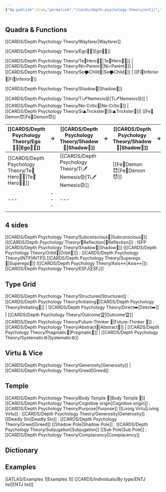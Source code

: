 ```yaml
---
{"dg-publish":true,"permalink":"/cards/depth-psychology-theory/entj/","created":"2023-01-05T15:27:16.947+01:00","updated":"2023-04-25T11:17:43.552+02:00"}
---
```



## Quadra & Functions
[[CARDS/Depth Psychology Theory/Wayfarer\|Wayfarer]] 

[[CARDS/Depth Psychology Theory/Ego🙋‍♂️\|Ego🙋‍♂️]]

[[CARDS/Depth Psychology Theory/Te🏹Hero🦸‍♂️\|Te🏹Hero🦸‍♂️]] | [[CARDS/Depth Psychology Theory/Ni🔥Parent🤨\|Ni🔥Parent🤨]] |[[CARDS/Depth Psychology Theory/Se🌪️Child👼\|Se🌪️Child👼]]  | [[Fi🧭Inferior👶\|Fi🧭Inferior👶]]

[[CARDS/Depth Psychology Theory/Shadow👤\|Shadow👤]] 

[[CARDS/Depth Psychology Theory/Ti🗡️Nemesis😟\|Ti🗡️Nemesis😟]] | [[CARDS/Depth Psychology Theory/Ne💧Critic🤔\|Ne💧Critic🤔]] |  [[CARDS/Depth Psychology Theory/Si⛰️Trickster🤡\|Si⛰️Trickster🤡]]| [[Fe💉Demon😈\|Fe💉Demon😈]]


| [[CARDS/Depth Psychology Theory/Ego🙋‍♂️\|Ego🙋‍♂️]] | →   | [[CARDS/Depth Psychology Theory/Shadow👤\|Shadow👤]] | →   | [[CARDS/Depth Psychology Theory/Shadow👤\|Shadow👤]] | →   | [[CARDS/Depth Psychology Theory/Ego🙋‍♂️\|Ego🙋‍♂️]] |
| ------------- | --- | ------------- | --- | ------------- | --- | ------------- |
| [[CARDS/Depth Psychology Theory/Te🏹Hero🦸‍♂️\|Te🏹Hero🦸‍♂️]] |  | [[CARDS/Depth Psychology Theory/Ti🗡️Nemesis😟\|Ti🗡️Nemesis😟]]|     |   [[Fe💉Demon😈\|Fe💉Demon😈]]| | [[Fi🧭Inferior👶\|Fi🧭Inferior👶]] |
| ---           | --- | ---           |     |               |     |               |
|               |     |               |     |               |     |               |

## 4 sides  
[[CARDS/Depth Psychology Theory/Subconscious🤸\|Subconscious🤸]] ([[CARDS/Depth Psychology Theory/🔀Reflection\|🔀Reflection]]) : ISFP
[[CARDS/Depth Psychology Theory/Shadow👤\|Shadow👤]] ([[CARDS/Depth Psychology Theory/Orbit💫\|Orbit💫]]) : [[CARDS/Depth Psychology Theory/INTP\|INTP]]
[[CARDS/Depth Psychology Theory/Superego👹\|Superego👹]] ([[CARDS/Depth Psychology Theory/Axis↔️\|Axis↔️]]): [[CARDS/Depth Psychology Theory/ESFJ\|ESFJ]] 

## Type Grid 
[[CARDS/Depth Psychology Theory/Structure🔛\|Structure🔛]] : [[CARDS/Depth Psychology Theory/Initiating👋\|CARDS/Depth Psychology Theory/Initiating👋]] | [[CARDS/Depth Psychology Theory/Direct➡️\|Direct➡️]] | [[CARDS/Depth Psychology Theory/Outcome🏆\|Outcome🏆]]
[[CARDS/Depth Psychology Theory/Future-Thinker 🔮\|Future-Thinker 🔮]] : [[CARDS/Depth Psychology Theory/Abstract🧲\|Abstract🧲]] | [[CARDS/Depth Psychology Theory/Pragmatic🦊\|Pragmatic🦊]] | [[CARDS/Depth Psychology Theory/Systematic⚙️\|Systematic⚙️]]

## Virtu & Vice
[[CARDS/Depth Psychology Theory/Generosity\|Generosity]] | [[CARDS/Depth Psychology Theory/Greed\|Greed]] 

## Temple 
[[CARDS/Depth Psychology Theory/Body Temple 🌳\|Body Temple 🌳]]
[[CARDS/Depth Psychology Theory/Cognitive origin\|Cognitive origin]] : [[CARDS/Depth Psychology Theory/Purpose\|Purpose]]
[[Living Virtu\|Living Virtu]] : [[CARDS/Depth Psychology Theory/Generosity\|Generosity]]
[[Deadly Sin\|Deadly Sin]] : [[CARDS/Depth Psychology Theory/Greed\|Greed]]
[[Shadow Pole\|Shadow Pole]] : [[CARDS/Depth Psychology Theory/Subjugation\|Subjugation]]
[[Sub Pole\|Sub Pole]] : [[CARDS/Depth Psychology Theory/Complacency\|Complacency]]

## Dictionary

## Examples 
[[ATLAS/Examples 1\|Examples 1]] 
[[CARDS/Individuals/By type/ENTJ list\|ENTJ list]]
